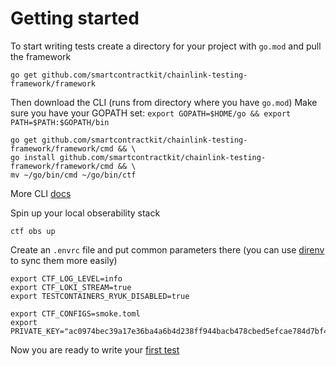 # Getting started

To start writing tests create a directory for your project with `go.mod` and pull the framework
```
go get github.com/smartcontractkit/chainlink-testing-framework/framework
```

Then download the CLI (runs from directory where you have `go.mod`)
Make sure you have your GOPATH set: `export GOPATH=$HOME/go && export PATH=$PATH:$GOPATH/bin`
```
go get github.com/smartcontractkit/chainlink-testing-framework/framework/cmd && \
go install github.com/smartcontractkit/chainlink-testing-framework/framework/cmd && \
mv ~/go/bin/cmd ~/go/bin/ctf
```
More CLI [docs](./cli.md)


Spin up your local obserability stack
```
ctf obs up
```

Create an `.envrc` file and put common parameters there (you can use [direnv](https://direnv.net/) to sync them more easily)
```
export CTF_LOG_LEVEL=info
export CTF_LOKI_STREAM=true
export TESTCONTAINERS_RYUK_DISABLED=true

export CTF_CONFIGS=smoke.toml
export PRIVATE_KEY="ac0974bec39a17e36ba4a6b4d238ff944bacb478cbed5efcae784d7bf4f2ff80"
```

Now you are ready to write your [first test](./first_test.md)